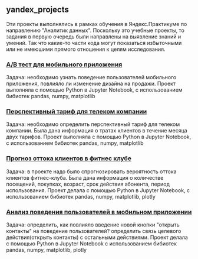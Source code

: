 ## yandex_projects
Эти проекты выполнялись в рамках обучения в Яндекс.Практикуме по направлению "Аналитик данных". 
Поскольку это учебные проекты, то задания в первую очередь были направлены на выявление знаний и умений. Так что какие-то части кода могут показаться избыточными или не имеюшими прямого отношения к целям исследования.
### [A/B тест для мобильного приложения](https://github.com/GayaneTen/yandex_projects/blob/main/AB%20test/AB%20test.ipynb)
Задача: необходимо узнать поведение пользователей мобильного приложения, повлияло ли изменение
дизайна на продажи.  Проект выполняла с помощью Python в Jupyter Notebook, с использованием бибиотек pandas, numpy, matplotlib
### [Перспективный тариф для телеком компании](https://github.com/GayaneTen/yandex_projects/tree/main/Перспективный%20тариф%20для%20телеком%20компании)
Задача: необходимо определить перспективный тариф для телеком компании. Была дана информация
о тратах клиентов в течение месяца двух тарифов. Проект выполняла с помощью Python в Jupyter
Notebook, с использованием бибиотек pandas, numpy, matplotlib
### [Прогноз оттока клиентов в фитнес клубе](https://github.com/GayaneTen/yandex_projects/tree/main/Прогноз%20оттока%20клиентов%20в%20фитнес%20клубе)
Задача: в проекте надо было спрогнозировать вероятность оттока клиентов фитнес-клуба. Была дана
информация о количестве посещений, покупках, возраст, срок действия абонента, период
использования. Проект делала с помощью Python в Jupyter Notebook,  с использованием бибиотек pandas, numpy, matplotlib, plotly
### [Анализ поведения пользователей в мобильном приложении](https://github.com/GayaneTen/yandex_projects/tree/main/Анализ%20поведения%20пользователей%20в%20мобильном%20приложении)
Задача: определить, как повлияло введение новой кнопки "открыть контакты" на поведение пользователей?
определить связь целевого действия(открыть контакты) с остальными действиями. Проект делала с помощью Python в Jupyter Notebook
 с использованием бибиотек pandas, numpy, matplotlib, plotly
